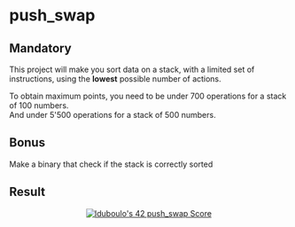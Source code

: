 <h1>push_swap</h1>

<h2>Mandatory</h2>
<p>This project will make you sort data on a stack, with a limited set of instructions, using
  the <strong>lowest</strong> possible number of actions.</p>
  <p>To obtain maximum points, you need to be under 700 operations for a stack of 100 numbers.<br>
  And under 5'500 operations for a stack of 500 numbers.</p>
  
  <h2>Bonus</h2>
  <p>Make a binary that check if the stack is correctly sorted</p>
  
  <h2>Result</h2>
  <p align="center">
  <a href="https://github.com/JaeSeoKim/badge42"><img src="https://badge42.vercel.app/api/v2/cl2668aqb008909jp0ecnecpa/project/2471911" alt="lduboulo's 42 push_swap Score" /></a>
  </p>
